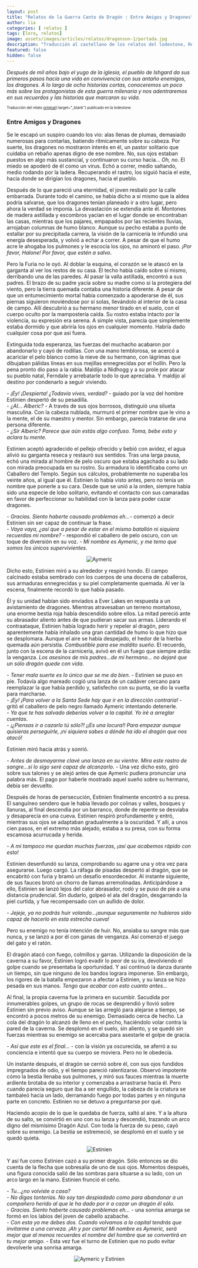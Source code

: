 ```yaml
---
layout: post
title: "Relatos de la Guerra Canto de Dragón : Entre Amigos y Dragones"
author: lia
categories: [ relatos ]
tags: [lore, relatos]
image: assets/images/articles/relatos/dragonson-1/portada.jpg
description: "Traducción al castellano de los relatos del lodestone, Relatos de la Guerra Canto de Dragón : Entre Amigos y Dragones"
featured: false
hidden: false
---
```


*Después de mil años bajo el yugo de la iglesia, el pueblo de Ishgard da sus primeros pasos hacia una vida en convivencia con sus antaño enemigos, los dragones. A lo largo de ocho historias cortas, conoceremos un poco más sobre los protagonistas de esta guerra milenaria y nos adentraremos en sus recuerdos y las historias que marcaron su vida.*

<sub><sup>Traducción del relato [original](https://jp.finalfantasyxiv.com/lodestone/special/2015/short_stories/?utm_source=lodestone&utm_medium=pc_playguide&utm_campaign=eu_2015short_stories){:target="_blank"} publicado en la lodestone.</sup></sub>

### Entre Amigos y Dragones

Se le escapó un suspiro cuando los vio: alas llenas de plumas, demasiado numerosas para contarlas, batiendo rítmicamente sobre su cabeza. Por suerte, los dragones no mostraron interés en él, un pastor solitario que cuidaba un rebaño apenas digno de ese nombre. No, sus ojos estaban puestos en algo más sustancial, y continuaron su curso hacia... *Oh, no*. El miedo se apoderó de él como un virus. Echó a correr, medio saltando, medio rodando por la ladera. Recuperando el rastro, los siguió hacia el este, hacia donde se dirigían los dragones, hacia el pueblo.

Después de lo que pareció una eternidad, el joven resbaló por la calle embarrada. Durante todo el camino, se había dicho a sí mismo que la aldea podría salvarse, que los dragones tenían planeado ir a otro lugar, pero ahora la verdad se imponía. La devastación se extendía ante él. Montones de madera astillada y escombros yacían en el lugar donde se encontraban las casas, mientras que los pajares, empapados por las recientes lluvias, arrojaban columnas de humo blanco. Aunque su pecho estaba a punto de estallar por su precipitada carrera, la visión de la carnicería le infundió una energía desesperada, y volvió a echar a correr. A pesar de que el humo acre le ahogaba los pulmones y le escocía los ojos, no aminoró el paso. *¡Por favor, Halone! Por favor, que estén a salvo*.  

Pero la Furia no le oyó. Al doblar la esquina, el corazón se le atascó en la garganta al ver los restos de su casa. El techo había caído sobre sí mismo, derribando una de las paredes. Al pasar la valla astillada, encontró a sus padres. El brazo de su padre yacía sobre su madre como si la protegiera del viento, pero la tierra quemada contaba una historia diferente. A pesar de que un entumecimiento mortal había comenzado a apoderarse de él, sus piernas siguieron moviéndose por sí solas, llevándolo al interior de la casa de campo. Allí descubrió a su hermano menor tirado en el suelo, con el cuerpo oculto por la mampostería caída. Su rostro estaba intacto por la violencia, su expresión era serena. A simple vista, parecía que simplemente estaba dormido y que abriría los ojos en cualquier momento. Habría dado cualquier cosa por que así fuera.

Extinguida toda esperanza, las fuerzas del muchacho acabaron por abandonarlo y cayó de rodillas. Con una mano temblorosa, se acercó a acariciar el pelo blanco como la nieve de su hermano, con lágrimas que dibujaban pálidas líneas en sus mejillas ennegrecidas por el hollín. Pero la pena pronto dio paso a la rabia. Maldijo a Nidhogg y a su prole por atacar su pueblo natal, Ferndale y arrebatarle todo lo que apreciaba. Y maldijo al destino por condenarlo a seguir viviendo.

\- *¡Ey! ¡Despierta! ¿Todavía vives, verdad?* - guiado por la voz del hombre Estinien despertó de su pesadilla.<br/> 
\- *¿Al... Alberic?* - A través de sus ojos borrosos, distinguió una silueta masculina. Con la cabeza nublada, murmuró el primer nombre que le vino a la mente, el de su maestro y mentor. Sin embargo, parecía tratarse de una persona diferente.<br/> 
\- *¿Sir Alberic? Parece que aún estás algo confuso. Toma, bebe esto y aclara tu mente*. 

Estinien aceptó agradecido el pellejo ofrecido y bebió con avidez, el agua alivió su garganta reseca y restauró sus sentidos. Tras una larga pausa, echó una mirada al hombre de pelo oscuro que estaba agachado a su lado con mirada preocupada en su rostro. Su armadura lo identificaba como un Caballero del Templo. Según sus cálculos, probablemente no superaba los veinte años, al igual que él. Estinien lo había visto antes, pero no tenía un nombre que ponerle a su cara. Desde que se unió a la orden, siempre había sido una especie de lobo solitario, evitando el contacto con sus camaradas en favor de perfeccionar su habilidad con la lanza para poder cazar dragones.


\- *Gracias. Siento haberte causado problemas eh…*- comenzó a decir Estinien sin ser capaz de continuar la frase.<br/> 
\- *Vaya vaya, ¿así que a pesar de estar en el mismo batallón ni siquiera recuerdas mi nombre?* - respondió el caballero de pelo oscuro, con un toque de diversión en su voz. -  *Mi nombre es Aymeric, y me temo que somos los únicos supervivientes*.

<p align="center"><img src="{{ site.baseurl }}/assets/images/articles/relatos/dragonson-1/dragonson-1.png" alt="Aymeric"/></p>

Dicho esto, Estinien miró a su alrededor y respiró hondo. El campo calcinado estaba sembrado con los cuerpos de una docena de caballeros, sus armaduras ennegrecidas y su piel completamente quemada. Al ver la escena, finalmente recordó lo que había pasado.

Él y su unidad habían sido enviados a Ever Lakes en respuesta a un avistamiento de dragones. Mientras atravesaban un terreno montañoso, una enorme bestia roja había descendido sobre ellos. La mitad pereció ante su abrasador aliento antes de que pudieran sacar sus armas. Liderando el contraataque, Estinien había logrado herir y repeler al dragón, pero aparentemente había inhalado una gran cantidad de humo lo que hizo que se desplomara. Aunque el aire se había despejado, el hedor de la hierba quemada aún persistía. *Combustible para ese maldito sueño*. El recuerdo, junto con la escena de la carnicería, avivó en él un fuego que siempre ardía: la venganza. *Los asesinos de mis padres…de mi hermano… no dejaré que un sólo dragón quede con vida*.

\- *Tener mala suerte es lo único que se me da bien*. - Estinien se puso en pie. Todavía algo mareado cogió una lanza de un cadáver cercano para reemplazar la que había perdido y, satisfecho con su punta, se dio la vuelta para marcharse.<br/> 
\- *¡Ey! ¡Para volver a la Santa Sede hay que ir en la dirección contraria!* - gritó el caballero de pelo negro llamado Aymeric intentando detenerle.<br/> 
\- *Ya que te has salvado deberías volver a la capital. Yo iré a arreglar cuentas*.<br/> 
\- *¡¿Piensas ir a cazarlo tú sólo?! ¡¡Es una locura!! Para empezar aunque quisieras perseguirle, ¡ni siquiera sabes a dónde ha ido el dragón que nos atacó!*

Estinien miró hacia atrás y sonrió.

\- *Antes de desmayarme clavé una lanza en su vientre. Mira este rastro de sangre…si lo sigo seré capaz de alcanzarlo*. - Una vez dicho esto, giró sobre sus talones y se alejó antes de que Aymeric pudiera pronunciar una palabra más. El pago por haberle mostrado aquel sueño sobre su hermano, debía ser devuelto.

Después de horas de persecución, Estinien finalmente encontró a su presa.<br/>
El sanguíneo sendero que le había llevado por colinas y valles, bosques y llanuras, al final descendía por un barranco, donde de repente se desviaba y desaparecía en una cueva. Estinien respiró profundamente y entró, mientras sus ojos se adaptaban gradualmente a la oscuridad. Y allí, a unos cien pasos, en el extremo más alejado, estaba a su presa, con su forma escamosa acurrucada y herida.

\- *A mi tampoco me quedan muchas fuerzas, ¡así que acabemos rápido con esto!*

Estinien desenfundó su lanza, comprobando su agarre una y otra vez para asegurarse. Luego cargó. La ráfaga de pisadas despertó al dragón, que se encabritó con furia y bramó un desafío ensordecedor. Al instante siguiente, de sus fauces brotó un chorro de llamas arremolinadas. Anticipándose a ello, Estinien se lanzó lejos del calor abrasador, rodó y se puso de pie a una distancia prudencial. Sin dudarlo, golpeó el ala del dragón, desgarrando la piel curtida, y fue recompensado con un aullido de dolor.

\- *Jejeje, ya no podrás huir volando…¡aunque seguramente no hubieras sido capaz de hacerlo en esta estrecha cueva!*

Pero su enemigo no tenía intención de huir. No, ansiaba su sangre más que nunca, y se lanzó a por él con ganas de venganza. Así comenzó el juego del gato y el ratón.

El dragón atacó con fuego, colmillos y garras. Utilizando la disposición de la caverna a su favor, Estinien logró evadir lo peor de su ira, devolviendo el golpe cuando se presentaba la oportunidad. Y así continuó la danza durante un tiempo, sin que ninguno de los bandos lograra imponerse. Sin embargo, los rigores de la batalla empezaron a afectar a Estinien, y su lanza se hizo pesada en sus manos. *Tengo que acabar con esto cuanto antes...*

Al final, la propia caverna fue la primera en sucumbir. Sacudida por innumerables golpes, un grupo de rocas se desprendió y llovió sobre Estinien sin previo aviso. Aunque se las arregló para alejarse a tiempo, se encontró a pocos metros de su enemigo. Demasiado cerca de hecho. La cola del dragón lo alcanzó de lleno en el pecho, haciéndolo volar contra la pared de la caverna. Se desplomó en el suelo, sin aliento, y se quedó sin fuerzas mientras su enemigo se acercaba para asestarle el golpe de gracia. 

\- *Así que este es el final…* -  con la visión ya oscurecida, se aferró a su conciencia e intentó que su cuerpo se moviera. Pero no le obedecía.

Un instante después, el dragón se cernió sobre él, con sus ojos fundidos impregnados de odio, y el tiempo pareció ralentizarse. Observó impotente cómo la bestia llenaba sus pulmones, y miró sus fauces mientras la muerte ardiente brotaba de su interior y comenzaba a arrastrarse hacia él. Pero cuando parecía seguro que iba a ser engullido, la cabeza de la criatura se tambaleó hacia un lado, derramando fuego por todas partes y en ninguna parte en concreto. Estinien no se detuvo a preguntarse por qué.

Haciendo acopio de lo que le quedaba de fuerza, saltó al aire. Y a la altura de su salto, se convirtió en uno con su lanza y descendió, trazando un arco digno del mismísimo Dragón Azul. Con toda la fuerza de su peso, cayó sobre su enemigo. La bestia se estremeció, se desplomó en el suelo y se quedó quieta.

<p align="center"><img src="{{ site.baseurl }}/assets/images/articles/relatos/dragonson-1/dragonson-2.png" alt="Estinien"/></p>

Y así fue como Estinien cazó a su primer dragón. Sólo entonces se dio cuenta de la flecha que sobresalía de uno de sus ojos. Momentos después, una figura conocida salió de las sombras para situarse a su lado, con un arco largo en la mano. Estinien frunció el ceño.

\- *Tu…¿no volviste a casa?*<br/> 
\- *No digas tonterías. No soy tan despiadado como para abandonar a un compañero herido al que le ha dado por ir a cazar un dragón él sólo.*<br/> 
\- *Gracias. Siento haberte causado problemas eh…* - una sonrisa amarga se formó en los labios del joven de cabello azabache.<br/> 
\- *Con esta ya me debes dos. Cuando volvamos a la capital tendrás que invitarme a una cerveza. ¡Ah y por cierto! Mi nombre es Aymeric, será mejor que al menos recuerdes el nombre del hombre que se convertirá en tu mejor amigo.* - Esta vez fue el turno de Estinien que no pudo evitar devolverle una sonrisa amarga.

<p align="center"><img src="{{ site.baseurl }}/assets/images/articles/relatos/dragonson-1/dragonson-3.png" alt="Aymeric y Estinien"/></p>